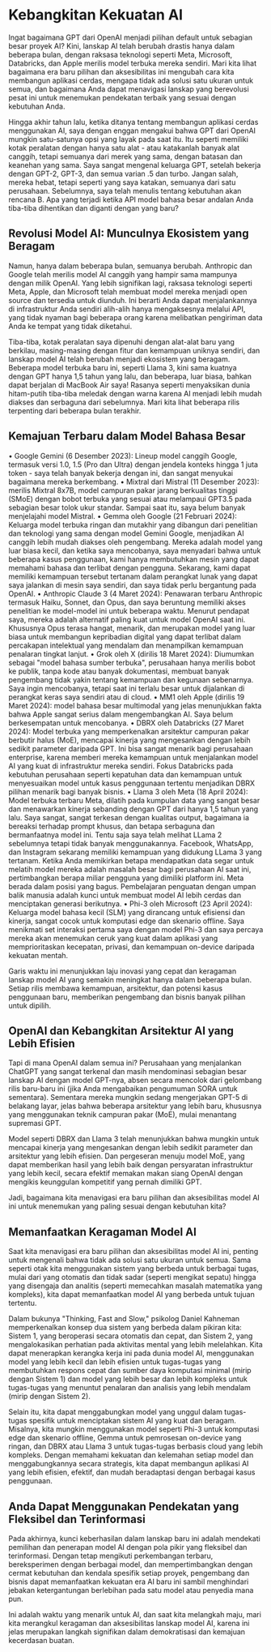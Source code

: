 # Kebangkitan Kekuatan AI

Ingat bagaimana GPT dari OpenAI menjadi pilihan default untuk sebagian besar proyek AI? Kini, lanskap AI telah berubah drastis hanya dalam beberapa bulan, dengan raksasa teknologi seperti Meta, Microsoft, Databricks, dan Apple merilis model terbuka mereka sendiri. Mari kita lihat bagaimana era baru pilihan dan aksesibilitas ini mengubah cara kita membangun aplikasi cerdas, mengapa tidak ada solusi satu ukuran untuk semua, dan bagaimana Anda dapat menavigasi lanskap yang berevolusi pesat ini untuk menemukan pendekatan terbaik yang sesuai dengan kebutuhan Anda.

Hingga akhir tahun lalu, ketika ditanya tentang membangun aplikasi cerdas menggunakan AI, saya dengan enggan mengakui bahwa GPT dari OpenAI mungkin satu-satunya opsi yang layak pada saat itu. Itu seperti memiliki kotak peralatan dengan hanya satu alat - atau katakanlah banyak alat canggih, tetapi semuanya dari merek yang sama, dengan batasan dan keanehan yang sama. Saya sangat mengenal keluarga GPT, setelah bekerja dengan GPT-2, GPT-3, dan semua varian .5 dan turbo. Jangan salah, mereka hebat, tetapi seperti yang saya katakan, semuanya dari satu perusahaan. Sebelumnya, saya telah menulis tentang kebutuhan akan rencana B. Apa yang terjadi ketika API model bahasa besar andalan Anda tiba-tiba dihentikan dan diganti dengan yang baru?

## Revolusi Model AI: Munculnya Ekosistem yang Beragam

Namun, hanya dalam beberapa bulan, semuanya berubah. Anthropic dan Google telah merilis model AI canggih yang hampir sama mampunya dengan milik OpenAI. Yang lebih signifikan lagi, raksasa teknologi seperti Meta, Apple, dan Microsoft telah membuat model mereka menjadi open source dan tersedia untuk diunduh. Ini berarti Anda dapat menjalankannya di infrastruktur Anda sendiri alih-alih hanya mengaksesnya melalui API, yang tidak nyaman bagi beberapa orang karena melibatkan pengiriman data Anda ke tempat yang tidak diketahui.

Tiba-tiba, kotak peralatan saya dipenuhi dengan alat-alat baru yang berkilau, masing-masing dengan fitur dan kemampuan uniknya sendiri, dan lanskap model AI telah berubah menjadi ekosistem yang beragam. Beberapa model terbuka baru ini, seperti Llama 3, kini sama kuatnya dengan GPT hanya 1,5 tahun yang lalu, dan beberapa, luar biasa, bahkan dapat berjalan di MacBook Air saya! Rasanya seperti menyaksikan dunia hitam-putih tiba-tiba meledak dengan warna karena AI menjadi lebih mudah diakses dan serbaguna dari sebelumnya. Mari kita lihat beberapa rilis terpenting dari beberapa bulan terakhir.

## Kemajuan Terbaru dalam Model Bahasa Besar

• Google Gemini (6 Desember 2023): Lineup model canggih Google, termasuk versi 1.0, 1.5 (Pro dan Ultra) dengan jendela konteks hingga 1 juta token - saya telah banyak bekerja dengan ini, dan sangat menyukai bagaimana mereka berkembang.
• Mixtral dari Mistral (11 Desember 2023): merilis Mixtral 8x7B, model campuran pakar jarang berkualitas tinggi (SMoE) dengan bobot terbuka yang sesuai atau melampaui GPT3.5 pada sebagian besar tolok ukur standar. Sampai saat itu, saya belum banyak menjelajahi model Mistral.
• Gemma oleh Google (21 Februari 2024): Keluarga model terbuka ringan dan mutakhir yang dibangun dari penelitian dan teknologi yang sama dengan model Gemini Google, menjadikan AI canggih lebih mudah diakses oleh pengembang. Mereka adalah model yang luar biasa kecil, dan ketika saya mencobanya, saya menyadari bahwa untuk beberapa kasus penggunaan, kami hanya membutuhkan mesin yang dapat memahami bahasa dan terlibat dengan pengguna. Sekarang, kami dapat memiliki kemampuan tersebut tertanam dalam perangkat lunak yang dapat saya jalankan di mesin saya sendiri, dan saya tidak perlu bergantung pada OpenAI.
• Anthropic Claude 3 (4 Maret 2024): Penawaran terbaru Anthropic termasuk Haiku, Sonnet, dan Opus, dan saya beruntung memiliki akses penelitian ke model-model ini untuk beberapa waktu. Menurut pendapat saya, mereka adalah alternatif paling kuat untuk model OpenAI saat ini. Khususnya Opus terasa hangat, menarik, dan merupakan model yang luar biasa untuk membangun kepribadian digital yang dapat terlibat dalam percakapan intelektual yang mendalam dan menampilkan kemampuan penalaran tingkat lanjut.
• Grok oleh X (dirilis 18 Maret 2024): Diumumkan sebagai "model bahasa sumber terbuka", perusahaan hanya merilis bobot ke publik, tanpa kode atau banyak dokumentasi, membuat banyak pengembang tidak yakin tentang kemampuan dan kegunaan sebenarnya. Saya ingin mencobanya, tetapi saat ini terlalu besar untuk dijalankan di perangkat keras saya sendiri atau di cloud.
• MM1 oleh Apple (dirilis 19 Maret 2024): model bahasa besar multimodal yang jelas menunjukkan fakta bahwa Apple sangat serius dalam mengembangkan AI. Saya belum berkesempatan untuk mencobanya.
• DBRX oleh Databricks (27 Maret 2024): Model terbuka yang memperkenalkan arsitektur campuran pakar berbutir halus (MoE), mencapai kinerja yang mengesankan dengan lebih sedikit parameter daripada GPT. Ini bisa sangat menarik bagi perusahaan enterprise, karena memberi mereka kemampuan untuk menjalankan model AI yang kuat di infrastruktur mereka sendiri. Fokus Databricks pada kebutuhan perusahaan seperti kepatuhan data dan kemampuan untuk menyesuaikan model untuk kasus penggunaan tertentu menjadikan DBRX pilihan menarik bagi banyak bisnis.
• Llama 3 oleh Meta (18 April 2024): Model terbuka terbaru Meta, dilatih pada kumpulan data yang sangat besar dan menawarkan kinerja sebanding dengan GPT dari hanya 1,5 tahun yang lalu. Saya sangat, sangat terkesan dengan kualitas output, bagaimana ia bereaksi terhadap prompt khusus, dan betapa serbaguna dan bermanfaatnya model ini. Tentu saja saya telah melihat LLama 2 sebelumnya tetapi tidak banyak menggunakannya. Facebook, WhatsApp, dan Instagram sekarang memiliki kemampuan yang didukung LLama 3 yang tertanam. Ketika Anda memikirkan betapa mendapatkan data segar untuk melatih model mereka adalah masalah besar bagi perusahaan AI saat ini, pertimbangkan berapa miliar pengguna yang dimiliki platform ini. Meta berada dalam posisi yang bagus. Pembelajaran penguatan dengan umpan balik manusia adalah kunci untuk membuat model AI lebih cerdas dan menciptakan generasi berikutnya.
• Phi-3 oleh Microsoft (23 April 2024): Keluarga model bahasa kecil (SLM) yang dirancang untuk efisiensi dan kinerja, sangat cocok untuk komputasi edge dan skenario offline. Saya menikmati set interaksi pertama saya dengan model Phi-3 dan saya percaya mereka akan menemukan ceruk yang kuat dalam aplikasi yang memprioritaskan kecepatan, privasi, dan kemampuan on-device daripada kekuatan mentah.

Garis waktu ini menunjukkan laju inovasi yang cepat dan keragaman lanskap model AI yang semakin meningkat hanya dalam beberapa bulan. Setiap rilis membawa kemampuan, arsitektur, dan potensi kasus penggunaan baru, memberikan pengembang dan bisnis banyak pilihan untuk dipilih.

## OpenAI dan Kebangkitan Arsitektur AI yang Lebih Efisien

Tapi di mana OpenAI dalam semua ini? Perusahaan yang menjalankan ChatGPT yang sangat terkenal dan masih mendominasi sebagian besar lanskap AI dengan model GPT-nya, absen secara mencolok dari gelombang rilis baru-baru ini (jika Anda mengabaikan pengumuman SORA untuk sementara). Sementara mereka mungkin sedang mengerjakan GPT-5 di belakang layar, jelas bahwa beberapa arsitektur yang lebih baru, khususnya yang menggunakan teknik campuran pakar (MoE), mulai menantang supremasi GPT.

Model seperti DBRX dan Llama 3 telah menunjukkan bahwa mungkin untuk mencapai kinerja yang mengesankan dengan lebih sedikit parameter dan arsitektur yang lebih efisien. Dan pergeseran menuju model MoE, yang dapat memberikan hasil yang lebih baik dengan persyaratan infrastruktur yang lebih kecil, secara efektif memakan makan siang OpenAI dengan mengikis keunggulan kompetitif yang pernah dimiliki GPT.

Jadi, bagaimana kita menavigasi era baru pilihan dan aksesibilitas model AI ini untuk menemukan yang paling sesuai dengan kebutuhan kita?

## Memanfaatkan Keragaman Model AI

Saat kita menavigasi era baru pilihan dan aksesibilitas model AI ini, penting untuk mengenali bahwa tidak ada solusi satu ukuran untuk semua. Sama seperti otak kita menggunakan sistem yang berbeda untuk berbagai tugas, mulai dari yang otomatis dan tidak sadar (seperti mengikat sepatu) hingga yang disengaja dan analitis (seperti memecahkan masalah matematika yang kompleks), kita dapat memanfaatkan model AI yang berbeda untuk tujuan tertentu.

Dalam bukunya "Thinking, Fast and Slow," psikolog Daniel Kahneman memperkenalkan konsep dua sistem yang berbeda dalam pikiran kita: Sistem 1, yang beroperasi secara otomatis dan cepat, dan Sistem 2, yang mengalokasikan perhatian pada aktivitas mental yang lebih melelahkan. Kita dapat menerapkan kerangka kerja ini pada dunia model AI, menggunakan model yang lebih kecil dan lebih efisien untuk tugas-tugas yang membutuhkan respons cepat dan sumber daya komputasi minimal (mirip dengan Sistem 1) dan model yang lebih besar dan lebih kompleks untuk tugas-tugas yang menuntut penalaran dan analisis yang lebih mendalam (mirip dengan Sistem 2).

Selain itu, kita dapat menggabungkan model yang unggul dalam tugas-tugas spesifik untuk menciptakan sistem AI yang kuat dan beragam. Misalnya, kita mungkin menggunakan model seperti Phi-3 untuk komputasi edge dan skenario offline, Gemma untuk pemrosesan on-device yang ringan, dan DBRX atau Llama 3 untuk tugas-tugas berbasis cloud yang lebih kompleks. Dengan memahami kekuatan dan kelemahan setiap model dan menggabungkannya secara strategis, kita dapat membangun aplikasi AI yang lebih efisien, efektif, dan mudah beradaptasi dengan berbagai kasus penggunaan.

## Anda Dapat Menggunakan Pendekatan yang Fleksibel dan Terinformasi

Pada akhirnya, kunci keberhasilan dalam lanskap baru ini adalah mendekati pemilihan dan penerapan model AI dengan pola pikir yang fleksibel dan terinformasi. Dengan tetap mengikuti perkembangan terbaru, bereksperimen dengan berbagai model, dan mempertimbangkan dengan cermat kebutuhan dan kendala spesifik setiap proyek, pengembang dan bisnis dapat memanfaatkan kekuatan era AI baru ini sambil menghindari jebakan ketergantungan berlebihan pada satu model atau penyedia mana pun.

Ini adalah waktu yang menarik untuk AI, dan saat kita melangkah maju, mari kita merangkul keragaman dan aksesibilitas lanskap model AI, karena ini jelas merupakan langkah signifikan dalam demokratisasi dan kemajuan kecerdasan buatan.